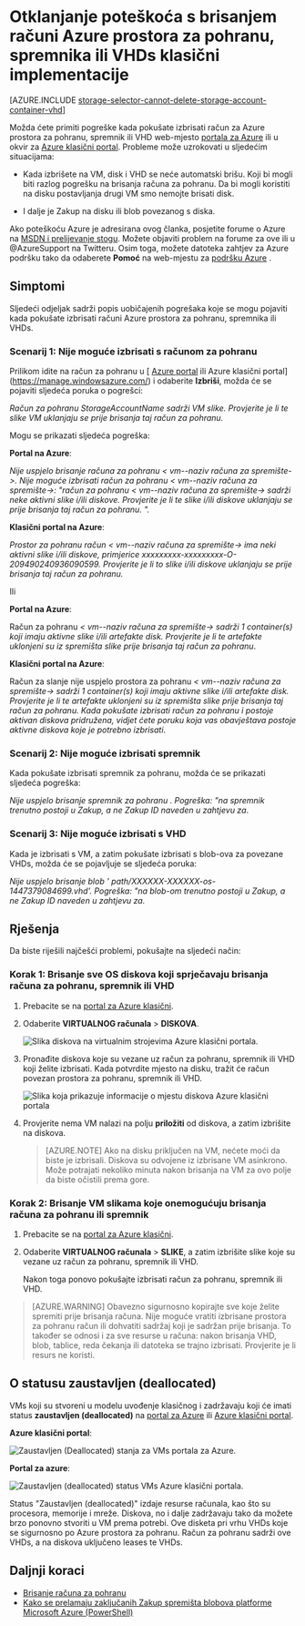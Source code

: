 <properties
    pageTitle="Otklanjanje poteškoća s brisanjem računi Azure prostora za pohranu, spremnika ili VHDs klasični implementacije | Microsoft Azure"
    description="Otklanjanje poteškoća s brisanjem računi Azure prostora za pohranu, spremnika ili VHDs klasični implementacije"
    services="storage"
    documentationCenter=""
    authors="genlin"
    manager="felixwu"
    editor="tysonn"
    tags="storage"/>

<tags
    ms.service="storage"
    ms.workload="na"
    ms.tgt_pltfrm="na"
    ms.devlang="na"
    ms.topic="article"
    ms.date="10/18/2016"
    ms.author="genli"/>

# <a name="troubleshoot-deleting-azure-storage-accounts-containers-or-vhds-in-a-classic-deployment"></a>Otklanjanje poteškoća s brisanjem računi Azure prostora za pohranu, spremnika ili VHDs klasični implementacije

[AZURE.INCLUDE [storage-selector-cannot-delete-storage-account-container-vhd](../../includes/storage-selector-cannot-delete-storage-account-container-vhd.md)]

Možda ćete primiti pogreške kada pokušate izbrisati račun za Azure prostora za pohranu, spremnik ili VHD web-mjesto [portala za Azure](https://portal.azure.com/) ili u okvir za [Azure klasični portal](https://manage.windowsazure.com/). Probleme može uzrokovati u sljedećim situacijama:

-   Kada izbrišete na VM, disk i VHD se neće automatski brišu. Koji bi mogli biti razlog pogrešku na brisanja računa za pohranu. Da bi mogli koristiti na disku postavljanja drugi VM smo nemojte brisati disk.

-   I dalje je Zakup na disku ili blob povezanog s diska.

Ako poteškoću Azure je adresirana ovog članka, posjetite forume o Azure na [MSDN i prelijevanje stogu](https://azure.microsoft.com/support/forums/). Možete objaviti problem na forume za ove ili u @AzureSupport na Twitteru. Osim toga, možete datoteka zahtjev za Azure podršku tako da odaberete **Pomoć** na web-mjestu za [podršku Azure](https://azure.microsoft.com/support/options/) .

## <a name="symptoms"></a>Simptomi

Sljedeći odjeljak sadrži popis uobičajenih pogrešaka koje se mogu pojaviti kada pokušate izbrisati računi Azure prostora za pohranu, spremnika ili VHDs.

### <a name="scenario-1-unable-to-delete-a-storage-account"></a>Scenarij 1: Nije moguće izbrisati s računom za pohranu

Prilikom idite na račun za pohranu u [ [Azure portal](https://portal.azure.com/) ili Azure klasični portal](https://manage.windowsazure.com/) i odaberite **Izbriši**, možda će se pojaviti sljedeća poruka o pogrešci:

*Račun za pohranu StorageAccountName sadrži VM slike. Provjerite je li te slike VM uklanjaju se prije brisanja taj račun za pohranu.*

Mogu se prikazati sljedeća pogreška:

**Portal na Azure**:

*Nije uspjelo brisanje računa za pohranu < vm--naziv računa za spremište->. Nije moguće izbrisati račun za pohranu < vm--naziv računa za spremište->: "račun za pohranu < vm--naziv računa za spremište-> sadrži neke aktivni slike i/ili diskove. Provjerite je li te slike i/ili diskove uklanjaju se prije brisanja taj račun za pohranu. ".*

**Klasični portal na Azure**:

*Prostor za pohranu račun < vm--naziv računa za spremište-> ima neki aktivni slike i/ili diskove, primjerice xxxxxxxxx-xxxxxxxxx-O-209490240936090599. Provjerite je li to slike i/ili diskove uklanjaju se prije brisanja taj račun za pohranu.*

Ili

**Portal na Azure**:

Račun za pohranu *< vm--naziv računa za spremište-> sadrži 1 container(s) koji imaju aktivne slike i/ili artefakte disk. Provjerite je li te artefakte uklonjeni su iz spremišta slike prije brisanja taj račun za pohranu*.

**Klasični portal na Azure**:

Račun za slanje nije uspjelo prostora za pohranu *< vm--naziv računa za spremište-> sadrži 1 container(s) koji imaju aktivne slike i/ili artefakte disk. Provjerite je li te artefakte uklonjeni su iz spremišta slike prije brisanja taj račun za pohranu. Kada pokušate izbrisati račun za pohranu i postoje aktivan diskova pridružena, vidjet ćete poruku koja vas obavještava postoje aktivne diskova koje je potrebno izbrisati*.

### <a name="scenario-2-unable-to-delete-a-container"></a>Scenarij 2: Nije moguće izbrisati spremnik

Kada pokušate izbrisati spremnik za pohranu, možda će se prikazati sljedeća pogreška:

*Nije uspjelo brisanje spremnik za pohranu <container name>. Pogreška: "na spremnik trenutno postoji u Zakup, a ne Zakup ID naveden u zahtjevu za*.

### <a name="scenario-3-unable-to-delete-a-vhd"></a>Scenarij 3: Nije moguće izbrisati s VHD

Kada je izbrisati s VM, a zatim pokušate izbrisati s blob-ova za povezane VHDs, možda će se pojavljuje se sljedeća poruka:

*Nije uspjelo brisanje blob ' path/XXXXXX-XXXXXX-os-1447379084699.vhd'. Pogreška: "na blob-om trenutno postoji u Zakup, a ne Zakup ID naveden u zahtjevu za.*

## <a name="solution"></a>Rješenja
Da biste riješili najčešći problemi, pokušajte na sljedeći način:

### <a name="step-1-delete-any-os-disks-that-are-preventing-deletion-of-the-storage-account-container-or-vhd"></a>Korak 1: Brisanje sve OS diskova koji sprječavaju brisanja računa za pohranu, spremnik ili VHD

1. Prebacite se na [portal za Azure klasični](https://manage.windowsazure.com/).
2. Odaberite **VIRTUALNOG računala** > **DISKOVA**.

    ![Slika diskova na virtualnim strojevima Azure klasični portala.](./media/storage-cannot-delete-storage-account-container-vhd/VMUI.png)

3. Pronađite diskova koje su vezane uz račun za pohranu, spremnik ili VHD koji želite izbrisati. Kada potvrdite mjesto na disku, tražit će račun povezan prostora za pohranu, spremnik ili VHD.

    ![Slika koja prikazuje informacije o mjestu diskova Azure klasični portala](./media/storage-cannot-delete-storage-account-container-vhd/DiskLocation.png)

4. Provjerite nema VM nalazi na polju **priložiti** od diskova, a zatim izbrišite na diskova.

    > [AZURE.NOTE] Ako na disku priključen na VM, nećete moći da biste je izbrisali. Diskova su odvojene iz izbrisane VM asinkrono. Može potrajati nekoliko minuta nakon brisanja na VM za ovo polje da biste očistili prema gore.

### <a name="step-2-delete-any-vm-images-that-are-preventing-deletion-of-the-storage-account-or-container"></a>Korak 2: Brisanje VM slikama koje onemogućuju brisanja računa za pohranu ili spremnik

1. Prebacite se na [portal za Azure klasični](https://manage.windowsazure.com/).
2. Odaberite **VIRTUALNOG računala** > **SLIKE**, a zatim izbrišite slike koje su vezane uz račun za pohranu, spremnik ili VHD.

    Nakon toga ponovo pokušajte izbrisati račun za pohranu, spremnik ili VHD.

> [AZURE.WARNING] Obavezno sigurnosno kopirajte sve koje želite spremiti prije brisanja računa. Nije moguće vratiti izbrisane prostora za pohranu račun ili dohvatiti sadržaj koji je sadržan prije brisanja. To također se odnosi i za sve resurse u računa: nakon brisanja VHD, blob, tablice, reda čekanja ili datoteka se trajno izbrisati. Provjerite je li resurs ne koristi.

## <a name="about-the-stopped-deallocated-status"></a>O statusu zaustavljen (deallocated)

VMs koji su stvoreni u modelu uvođenje klasičnog i zadržavaju koji će imati status **zaustavljen (deallocated)** na [portal za Azure](https://portal.azure.com/) ili [Azure klasični portal](https://manage.windowsazure.com/).

**Azure klasični portal**:

![Zaustavljen (Deallocated) stanja za VMs portala za Azure.](./media/storage-cannot-delete-storage-account-container-vhd/moreinfo2.png)


**Portal za azure**:

![Zaustavljen (deallocated) status VMs Azure klasični portala.](./media/storage-cannot-delete-storage-account-container-vhd/moreinfo1.png)

Status "Zaustavljen (deallocated)" izdaje resurse računala, kao što su procesora, memorije i mreže. Diskova, no i dalje zadržavaju tako da možete brzo ponovno stvoriti u VM prema potrebi. Ove disketa pri vrhu VHDs koje se sigurnosno po Azure prostora za pohranu. Račun za pohranu sadrži ove VHDs, a na diskova uključeno leases te VHDs.

## <a name="next-steps"></a>Daljnji koraci

- [Brisanje računa za pohranu](storage-create-storage-account.md#delete-a-storage-account)
- [Kako se prelamaju zaključanih Zakup spremišta blobova platforme Microsoft Azure (PowerShell)](https://gallery.technet.microsoft.com/scriptcenter/How-to-break-the-locked-c2cd6492)
